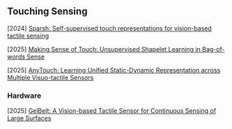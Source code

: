 ## Touching Sensing

[2024] [Sparsh: Self-supervised touch representations for vision-based tactile sensing](https://arxiv.org/abs/2410.24090)

[2025] [Making Sense of Touch: Unsupervised Shapelet Learning in Bag-of-words Sense](https://arxiv.org/abs/2502.04167)

[2025] [AnyTouch: Learning Unified Static-Dynamic Representation across Multiple Visuo-tactile Sensors](https://arxiv.org/abs/2502.12191)



### Hardware

[2025] [GelBelt: A Vision-based Tactile Sensor for Continuous Sensing of Large Surfaces](https://www.arxiv.org/abs/2501.06263)